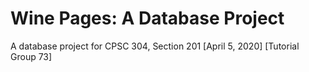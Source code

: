 # Wine Pages: A Database Project

A database project for CPSC 304, Section 201 [April 5, 2020] [Tutorial Group 73]
